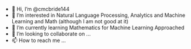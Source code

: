 - 👋 Hi, I’m @cmcbride144
- 👀 I’m interested in Natural Language Processing, Analytics and Machine Learning and Math (although I am not good at it)
- 🌱 I’m currently learning Mathematics for Machine Learning Approached
- 💞️ I’m looking to collaborate on ...
- 📫 How to reach me ...

<!---
cmcbride144/cmcbride144 is a ✨ special ✨ repository because its `README.md` (this file) appears on your GitHub profile.
You can click the Preview link to take a look at your changes.
--->
